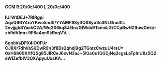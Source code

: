 #### GCM R 20/0c/400 L 20/0c/400
**IUrWtDEJ+7RIRgpi**<br/>**AqxQ66Y4ruYKwo5m4I/YYAMFS8y3QSSyu3n3NLGrad0=**<br/>**2vvjjgk8YaokC2A/Wq2X6kqSJEbx/GIWds9TcmxLG/CCpBwHZ9uwOnkzrzb9dVImr+9F8a4nnSkRoqVV...**<br/><br/>
**6gnbVaDPX4iO0FUr**<br/>**CJ8Xr7dhVaS6DwR9n3f8Ds2qhdj9g2TGmzCwzuU4rsU=**<br/>**0xH6869X/tfQSg85JIRCeJ6xvN3aJ+5IGa0u1GGDjNq3cgsLaTphlU8z5Q2eWIZefblV3QXApyuUxsKA...**